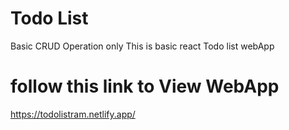 # Todo List 
Basic CRUD Operation only 
This is basic react Todo list webApp 
# follow this link to View WebApp
https://todolistram.netlify.app/
